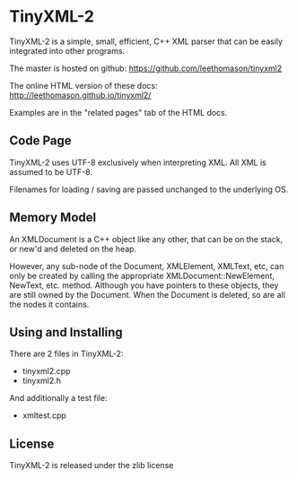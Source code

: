 # TinyXML-2

TinyXML-2 is a simple, small, efficient, C++ XML parser that can be easily integrated into other programs.

The master is hosted on github: https://github.com/leethomason/tinyxml2

The online HTML version of these docs: http://leethomason.github.io/tinyxml2/

Examples are in the "related pages" tab of the HTML docs.

## Code Page

TinyXML-2 uses UTF-8 exclusively when interpreting XML. All XML is assumed to be UTF-8.

Filenames for loading / saving are passed unchanged to the underlying OS.

## Memory Model

An XMLDocument is a C++ object like any other, that can be on the stack, or new'd and deleted on the heap.

However, any sub-node of the Document, XMLElement, XMLText, etc, can only be created by calling the appropriate XMLDocument::NewElement, NewText, etc. method. Although you have pointers to these objects, they are still owned by the Document. When the Document is deleted, so are all the nodes it contains.

## Using and Installing

There are 2 files in TinyXML-2:
- tinyxml2.cpp
- tinyxml2.h

And additionally a test file:
- xmltest.cpp

## License

TinyXML-2 is released under the zlib license